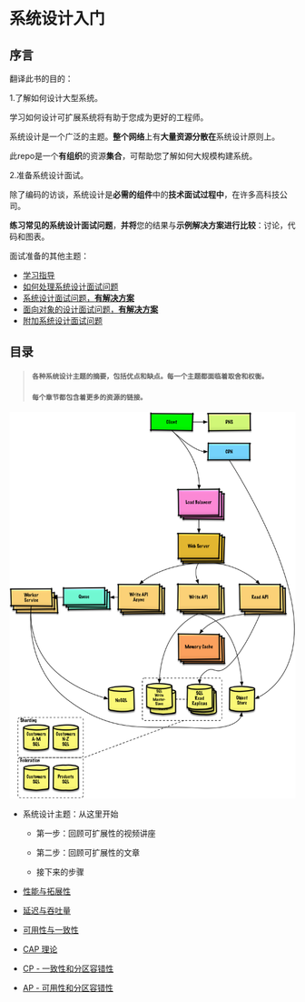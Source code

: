# 系统设计入门

## 序言

翻译此书的目的：

1.了解如何设计大型系统。

学习如何设计可扩展系统将有助于您成为更好的工程师。

系统设计是一个广泛的主题。**整个网络**上有**大量资源分散在**系统设计原则上。

此repo是一个**有组织**的资源**集合**，可帮助您了解如何大规模构建系统。

2.准备系统设计面试。

除了编码的访谈，系统设计是**必需的组件**中的**技术面试过程中**，在许多高科技公司。

**练习常见的系统设计面试问题**，**并将**您的结果与**示例解决方案进行比较**：讨论，代码和图表。

面试准备的其他主题：

* [学习指导](https://github.com/hellocece/system-design-primer#study-guide)
* [如何处理系统设计面试问题](https://github.com/hellocece/system-design-primer#how-to-approach-a-system-design-interview-question)
* [系统设计面试问题，**有解决方案**](https://github.com/hellocece/system-design-primer#system-design-interview-questions-with-solutions)
* [面向对象的设计面试问题，**有解决方案**](https://github.com/hellocece/system-design-primer#object-oriented-design-interview-questions-with-solutions)
* [附加系统设计面试问题](https://github.com/hellocece/system-design-primer#additional-system-design-interview-questions)

## 目录

> #### `各种系统设计主题的摘要，包括优点和缺点。每一个主题都面临着取舍和权衡。`
>
> #### `每个章节都包含着更多的资源的链接。`

![](/assets/687474703a2f2f692e696d6775722e636f6d2f6a6a3341354e382e706e67.png)

* 系统设计主题：从这里开始

  * 第一步：回顾可扩展性的视频讲座

  * 第二步：回顾可扩展性的文章

  * 接下来的步骤

* [性能与拓展性](https://github.com/hellocece/system-design-primer/blob/master/README-zh-Hans.md#性能与可扩展性)

* [延迟与吞吐量](https://github.com/hellocece/system-design-primer/blob/master/README-zh-Hans.md#延迟与吞吐量)

* [可用性与一致性](https://github.com/hellocece/system-design-primer/blob/master/README-zh-Hans.md#可用性与一致性)

 *  [CAP 理论](https://github.com/hellocece/system-design-primer/blob/master/README-zh-Hans.md#cap-%E7%90%86%E8%AE%BA)
   * [CP - 一致性和分区容错性](https://github.com/hellocece/system-design-primer/blob/master/README-zh-Hans.md#cp--%E4%B8%80%E8%87%B4%E6%80%A7%E5%92%8C%E5%88%86%E5%8C%BA%E5%AE%B9%E9%94%99%E6%80%A7)
   * [AP - 可用性和分区容错性](https://github.com/hellocece/system-design-primer/blob/master/README-zh-Hans.md#ap--%E5%8F%AF%E7%94%A8%E6%80%A7%E4%B8%8E%E5%88%86%E5%8C%BA%E5%AE%B9%E9%94%99%E6%80%A7)



